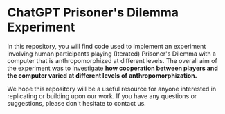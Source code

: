 # ChatGPT Prisoner's Dilemma Experiment
 
In this repository, you will find code used to implement an experiment involving human participants playing (Iterated) Prisoner's Dilemma with a computer that is anthropomorphized at different levels. The overall aim of the experiment was to investigate **how cooperation between players and the computer varied at different levels of anthropomorphization.**

We hope this repository will be a useful resource for anyone interested in replicating or building upon our work. If you have any questions or suggestions, please don't hesitate to contact us.
